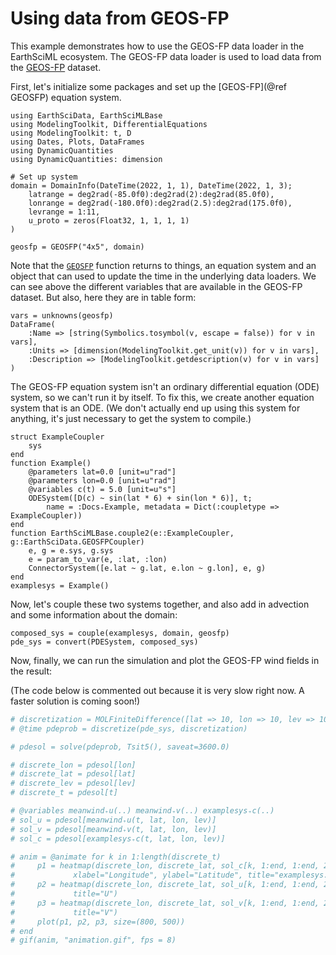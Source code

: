 # Using data from GEOS-FP

This example demonstrates how to use the GEOS-FP data loader in the EarthSciML ecosystem. The GEOS-FP data loader is used to load data from the [GEOS-FP](https://gmao.gsfc.nasa.gov/GMAO_products/NRT_products.php) dataset.

First, let's initialize some packages and set up the [GEOS-FP](@ref GEOSFP) equation system.

```@example geosfp
using EarthSciData, EarthSciMLBase
using ModelingToolkit, DifferentialEquations
using ModelingToolkit: t, D
using Dates, Plots, DataFrames
using DynamicQuantities
using DynamicQuantities: dimension

# Set up system
domain = DomainInfo(DateTime(2022, 1, 1), DateTime(2022, 1, 3);
    latrange = deg2rad(-85.0f0):deg2rad(2):deg2rad(85.0f0),
    lonrange = deg2rad(-180.0f0):deg2rad(2.5):deg2rad(175.0f0),
    levrange = 1:11,
    u_proto = zeros(Float32, 1, 1, 1, 1)
)

geosfp = GEOSFP("4x5", domain)
```

Note that the [`GEOSFP`](@ref) function returns to things, an equation system and an object that can used to update the time in the underlying data loaders.
We can see above the different variables that are available in the GEOS-FP dataset.
But also, here they are in table form:

```@example geosfp
vars = unknowns(geosfp)
DataFrame(
    :Name => [string(Symbolics.tosymbol(v, escape = false)) for v in vars],
    :Units => [dimension(ModelingToolkit.get_unit(v)) for v in vars],
    :Description => [ModelingToolkit.getdescription(v) for v in vars]
)
```

The GEOS-FP equation system isn't an ordinary differential equation (ODE) system, so we can't run it by itself.
To fix this, we create another equation system that is an ODE.
(We don't actually end up using this system for anything, it's just necessary to get the system to compile.)

```@example geosfp
struct ExampleCoupler
    sys
end
function Example()
    @parameters lat=0.0 [unit=u"rad"]
    @parameters lon=0.0 [unit=u"rad"]
    @variables c(t) = 5.0 [unit=u"s"]
    ODESystem([D(c) ~ sin(lat * 6) + sin(lon * 6)], t;
        name = :Docs₊Example, metadata = Dict(:coupletype => ExampleCoupler))
end
function EarthSciMLBase.couple2(e::ExampleCoupler, g::EarthSciData.GEOSFPCoupler)
    e, g = e.sys, g.sys
    e = param_to_var(e, :lat, :lon)
    ConnectorSystem([e.lat ~ g.lat, e.lon ~ g.lon], e, g)
end
examplesys = Example()
```

Now, let's couple these two systems together, and also add in advection and some information about the domain:

```@example geosfp
composed_sys = couple(examplesys, domain, geosfp)
pde_sys = convert(PDESystem, composed_sys)
```

Now, finally, we can run the simulation and plot the GEOS-FP wind fields in the result:

(The code below is commented out because it is very slow right now. A faster solution is coming soon!)

```julia
# discretization = MOLFiniteDifference([lat => 10, lon => 10, lev => 10], t, approx_order=2)
# @time pdeprob = discretize(pde_sys, discretization)

# pdesol = solve(pdeprob, Tsit5(), saveat=3600.0)

# discrete_lon = pdesol[lon]
# discrete_lat = pdesol[lat]
# discrete_lev = pdesol[lev]
# discrete_t = pdesol[t]

# @variables meanwind₊u(..) meanwind₊v(..) examplesys₊c(..)
# sol_u = pdesol[meanwind₊u(t, lat, lon, lev)]
# sol_v = pdesol[meanwind₊v(t, lat, lon, lev)]
# sol_c = pdesol[examplesys₊c(t, lat, lon, lev)]

# anim = @animate for k in 1:length(discrete_t)
#     p1 = heatmap(discrete_lon, discrete_lat, sol_c[k, 1:end, 1:end, 2], clim=(minimum(sol_c[:, :, :, 2]), maximum(sol_c[:, :, :, 2])),
#             xlabel="Longitude", ylabel="Latitude", title="examplesys.c: $(Dates.unix2datetime(discrete_t[k]))")
#     p2 = heatmap(discrete_lon, discrete_lat, sol_u[k, 1:end, 1:end, 2], clim=(minimum(sol_u[:, :, :, 2]), maximum(sol_u[:, :, :, 2])), 
#             title="U")
#     p3 = heatmap(discrete_lon, discrete_lat, sol_v[k, 1:end, 1:end, 2], clim=(minimum(sol_v[:, :, :, 2]), maximum(sol_v[:, :, :, 2])),
#             title="V")
#     plot(p1, p2, p3, size=(800, 500))
# end
# gif(anim, "animation.gif", fps = 8)
```
